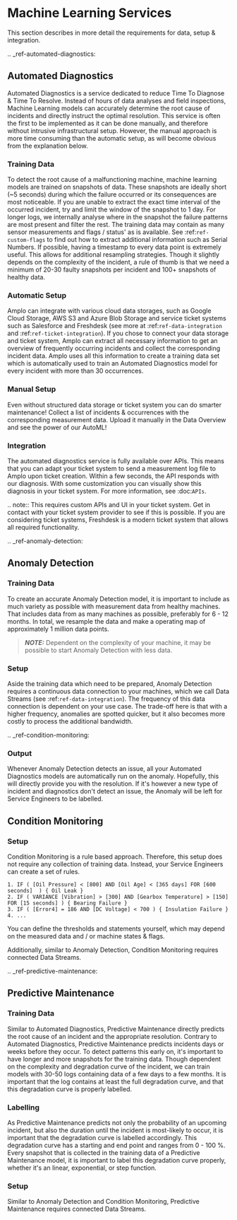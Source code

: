 # Machine Learning Services

This section describes in more detail the requirements for data, setup & integration.

.. _ref-automated-diagnostics:

## Automated Diagnostics
Automated Diagnostics is a service dedicated to reduce Time To Diagnose & Time To Resolve. Instead of hours of data
analyses and field inspections, Machine Learning models can accurately determine the root cause of incidents and
directly instruct the optimal resolution.
This service is often the first to be implemented as it can be done manually, and therefore without intrusive
infrastructural setup. However, the manual approach is more time consuming than the automatic setup, as will become
obvious from the explanation below.

### Training Data

To detect the root cause of a malfunctioning machine, machine learning models are trained on snapshots of data. These
snapshots are ideally short (~5 seconds) during which the failure occurred or its consequences are most noticeable.
If you are unable to extract the exact time interval of the occurred incident, try and limit the window of the snapshot
to 1 day. For longer logs, we internally analyse where in the snapshot the failure patterns are most present and filter
the rest.
The training data may contain as many sensor measurements and flags / status' as is available. See
:ref:`ref-custom-flags` to find out how to extract additional information such as Serial Numbers.
If possible, having a timestamp to every data point is extremely useful. This allows for additional resampling
strategies.
Though it slightly depends on the complexity of the incident, a rule of thumb is that we need a minimum of 20-30
faulty snapshots per incident and 100+ snapshots of healthy data.

### Automatic Setup

Amplo can integrate with various cloud data storages, such as Google Cloud Storage, AWS S3 and Azure Blob Storage and
service ticket systems such as Salesforce and Freshdesk (see more at :ref:`ref-data-integration` and
:ref:`ref-ticket-integration`). If you chose to connect your data storage and ticket system, Amplo can extract all
necessary information to get an overview of frequently occurring incidents and collect the corresponding incident data.
Amplo uses all this information to create a training data set which is automatically used to train an Automated
Diagnostics model for every incident with more than 30 occurrences.

### Manual Setup

Even without structured data storage or ticket system you can do smarter maintenance!
Collect a list of incidents & occurrences with the corresponding measurement data. 
Upload it manually in the Data Overview and see the power of our AutoML! 

### Integration

The automated diagnostics service is fully available over APIs. This means that you can adapt your ticket system to send
a measurement log file to Amplo upon ticket creation. Within a few seconds, the API responds with our diagnosis. With
some customization you can visually show this diagnosis in your ticket system. For more information, see :doc:`APIs`.

.. note::
    This requires custom APIs and UI in your ticket system. Get in contact with your ticket system provider to see if
    this is possible. If you are considering ticket systems, Freshdesk is a modern ticket system that allows all
    required functionality.

.. _ref-anomaly-detection:

## Anomaly Detection

### Training Data

To create an accurate Anomaly Detection model, it is important to include as much variety as possible with measurement
data from healthy machines. That includes data from as many machines as possible, preferably for 6 - 12 months.
In total, we resample the data and make a operating map of approximately 1 million data points.

> **_NOTE:_** 
    Dependent on the complexity of your machine, it may be possible to start Anomaly Detection with less data.

### Setup

Aside the training data which need to be prepared, Anomaly Detection requires a continuous data connection to your
machines, which we call Data Streams (see :ref:`ref-data-integration`). The frequency of this data connection
is dependent on your use case. The trade-off here is that with a higher frequency, anomalies are spotted quicker, but it
also becomes more costly to process the additional bandwidth.

.. _ref-condition-monitoring:

### Output
Whenever Anomaly Detection detects an issue, all your Automated Diagnostics models are automatically run on the anomaly. 
Hopefully, this will directly provide you with the resolution. If it's however a new type of incident and diagnostics
don't detect an issue, the Anomaly will be left for Service Engineers to be labelled. 

## Condition Monitoring

### Setup

Condition Monitoring is a rule based approach. Therefore, this setup does not require any collection of training data.
Instead, your Service Engineers can create a set of rules.

```
1. IF ( [Oil Pressure] < [800] AND [Oil Age] < [365 days] FOR [600 seconds]  ) { Oil Leak }
2. IF ( VARIANCE [Vibration] > [300] AND [Gearbox Temperature] > [150] FOR [15 seconds] ) { Bearing Failure }
3. IF ( [Error4] = 186 AND [DC Voltage] < 700 ) { Insulation Failure }
4. ...
```

You can define the thresholds and statements yourself, which may depend on the measured data and / or machine states
& flags.

Additionally, similar to Anomaly Detection, Condition Monitoring requires connected Data Streams.

.. _ref-predictive-maintenance:

## Predictive Maintenance

### Training Data
Similar to Automated Diagnostics, Predictive Maintenance directly predicts the root cause of an incident and the
appropriate resolution. Contrary to Automated Diagnostics, Predictive Maintenance predicts incidents days or weeks
before they occur. To detect patterns this early on, it's important to have longer and more snapshots for the training
data. Though dependent on the complexity and degradation curve of the incident, we can train models with 30-50 logs
containing data of a few days to a few months. It is important that the log contains at least the full degradation
curve, and that this degradation curve is properly labelled.

### Labelling
As Predictive Maintenance predicts not only the probability of an upcoming incident, but also the duration until the
incident is most-likely to occur, it is important that the degradation curve is labelled accordingly. This degradation
curve has a starting and end point and ranges from 0 - 100 %.
Every snapshot that is collected in the training data of a Predictive Maintenance model, it is important to label this
degradation curve properly, whether it's an linear, exponential, or step function.

### Setup
Similar to Anomaly Detection and Condition Monitoring, Predictive Maintenance requires connected Data Streams.